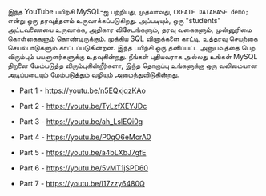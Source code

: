 இந்த YouTube பயிற்சி MySQL-ஐ பற்றியது, முதலாவது, `CREATE DATABASE demo;` என்று ஒரு தரவுத்தளம் உருவாக்கப்படுகிறது. அப்படியும், ஒரு "students" அட்டவணையை உருவாக்க, அதிகார விசேடங்களும், தரவு வகைகளும், முன்னுரிமை கொள்கைகளும் கொண்டிருக்கும். முக்கிய SQL வினாக்களை காட்டி, உத்தரவு செயற்கை செயல்பாடுகளும் காட்டப்படுகின்றன. இந்த பயிற்சி ஒரு தனிப்பட்ட அனுபவத்தை பெற விரும்பும் பயனாளர்களுக்கு உதவுகின்றது. நீங்கள் புதியவராக அல்லது உங்கள் MySQL திறனை மேம்படுத்த விரும்புகின்றீர்களா, இந்த தொகுப்பு உங்களுக்கு ஒரு வலிமையான அடிப்படையும் மேம்படுத்தும் வழியும் அமைந்துவிடுகின்றது.

- Part 1 - https://youtu.be/n5EQxjqzKAo

- Part 2 - https://youtu.be/TyLzfXEYJDc

- Part 3 - https://youtu.be/ah_LslEQi0g

- Part 4 - https://youtu.be/P0qO6eMcrA0

- Part 5 - https://youtu.be/a4bLXbJ7gfE

- Part 6 - https://youtu.be/5vMT1jSPD60
  
- Part 7 - https://youtu.be/I17zzy6480Q

